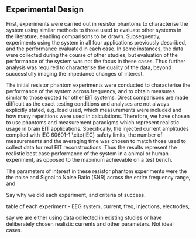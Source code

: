 ## Experimental Design

First, experiments were carried out in resistor phantoms to characterise the system using similar methods to those used to evaluate other systems in the literature, enabling comparisons to be drawn. Subsequently, experiments using the system in all four applications previously described, and the performance evaluated in each case. In some instances, the data were collected during the course of other studies, but evaluation of the performance of the system was not the focus in these cases. Thus further analysis was required to characterise the quality of the data, beyond successfully imaging the impedance changes of interest. 

The initial resistor phantom experiments were conducted to characterise the performance of the system across frequency, and to obtain measures similar to those quoted for other EIT systems. Direct comparisons are made difficult as the exact testing conditions and analyses are not always explicitly stated, e.g. load used, which measurements were included and how many repetitions were used in calculations. Therefore, we have chosen to use phantoms and measurement paradigms which represent realistic usage in brain EIT applications. Specifically, the injected current amplitudes complied with IEC 60601-1 \cite{IEC} safety limits, the number of measurements and the averaging time was chosen to match those used to collect data for real EIT reconstructions. Thus the results represent the realistic best case performance of the system  in a animal or human experiment, as opposed to the maximum achievable on a test bench. 

The parameters of interest in these resistor phantom experiments were the the noise and Signal to Noise Ratio (SNR) across the entire frequency range, and 



Say why we did each experiment, and criteria of success.

table of each experiment - EEG system, current, freq, injections, electrodes, 

say we are either using data collected in existing studies or have deliberately chosen realistic currents and other parameters. Not ideal cases.